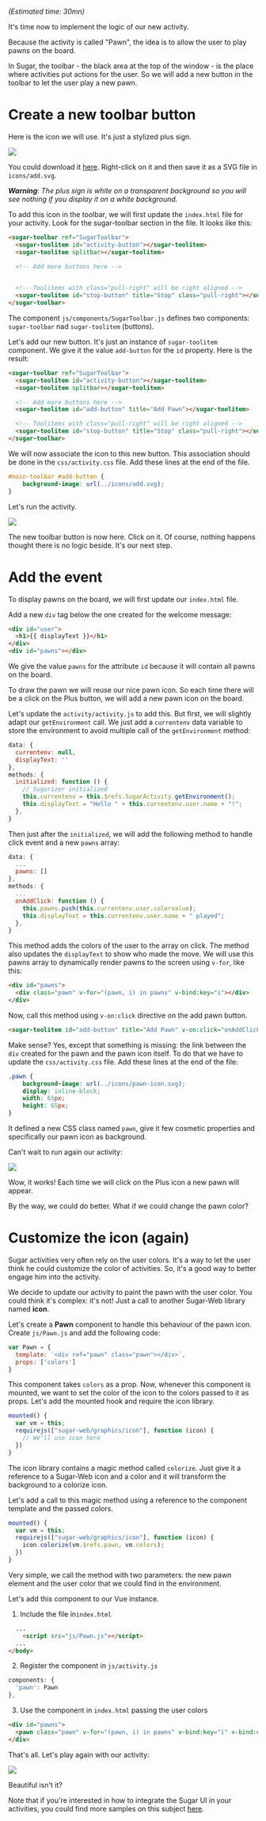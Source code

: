 *(Estimated time: 30mn)*

It's time now to implement the logic of our new activity.

Because the activity is called "Pawn", the idea is to allow the user to play pawns on the board.

In Sugar, the toolbar - the black area at the top of the window - is the place where activities put actions for the user. So we will add a new button in the toolbar to let the user play a new pawn.

# Create a new toolbar button

Here is the icon we will use. It's just a stylized plus sign.

![](images/tutorial_step3_1.png)

You could download it [here](images/add.svg). Right-click on it and then save it as a SVG file in `icons/add.svg`.

***Warning***: *The plus sign is white on a transparent background so you will see nothing if you display it on a white background.*

To add this icon in the toolbar, we will first update the `index.html` file for your activity. Look for the sugar-toolbar section in the file. It looks like this:
```html
<sugar-toolbar ref="SugarToolbar">
  <sugar-toolitem id="activity-button"></sugar-toolitem>
  <sugar-toolitem splitbar></sugar-toolitem>

  <!-- Add more buttons here -->
  

  <!-- Toolitems with class="pull-right" will be right aligned -->
  <sugar-toolitem id="stop-button" title="Stop" class="pull-right"></sugar-toolitem>
</sugar-toolbar>
```

The component `js/components/SugarToolbar.js` defines two components: `sugar-toolbar` nad `sugar-toolitem` (buttons).

Let's add our new button. It's just an instance of `sugar-toolitem` component. We give it the value `add-button` for the `id` property. Here is the result:
```html
<sugar-toolbar ref="SugarToolbar">
  <sugar-toolitem id="activity-button"></sugar-toolitem>
  <sugar-toolitem splitbar></sugar-toolitem>

  <!-- Add more buttons here -->
  <sugar-toolitem id="add-button" title="Add Pawn"></sugar-toolitem>

  <!-- Toolitems with class="pull-right" will be right aligned -->
  <sugar-toolitem id="stop-button" title="Stop" class="pull-right"></sugar-toolitem>
</sugar-toolbar>
```

We will now associate the icon to this new button. This association should be done in the `css/activity.css` file. Add these lines at the end of the file.
```css
#main-toolbar #add-button {
	background-image: url(../icons/add.svg);
}
```
Let's run the activity.

![](images/tutorial_step3_2.png)

The new toolbar button is now here. Click on it. Of course, nothing happens thought there is no logic beside. It's our next step.

# Add the event

To display pawns on the board, we will first update our `index.html` file.

Add a new `div` tag below the one created for the welcome message:
```html
<div id="user">
  <h1>{{ displayText }}</h1>
</div>
<div id="pawns"></div>
```
We give the value `pawns` for the attribute `id` because it will contain all pawns on the board.

To draw the pawn we will reuse our nice pawn icon. So each time there will be a click on the Plus button, we will add a new pawn icon on the board.

Let's update the `activity/activity.js` to add this. But first, we will slightly adapt our `getEnvironment` call. We just add a `currentenv` data variable to store the environment to avoid multiple call of the `getEnvironment` method:
```js
data: {
  currentenv: null,
  displayText: ''
},
methods: {
  initialized: function () {
    // Sugarizer initialized
    this.currentenv = this.$refs.SugarActivity.getEnvironment();
    this.displayText = "Hello " + this.currentenv.user.name + "!";	
  },
}
```
Then just after the `initialized`, we will add the following method to handle click event and a new `pawns` array:
```js
data: {
  ...
  pawns: []
},
methods: {
  ...
  onAddClick: function () {
    this.pawns.push(this.currentenv.user.colorvalue);
    this.displayText = this.currentenv.user.name + " played";
  },
}
```

This method adds the colors of the user to the array on click. The method also updates the `displayText` to show who made the move. We will use this pawns array to dynamically render pawns to the screen using `v-for`, like this:
```html
<div id="pawns">
  <div class="pawn" v-for="(pawn, i) in pawns" v-bind:key="i"></div>
</div>
```

Now, call this method using `v-on:click` directive on the add pawn button.
```html
<sugar-toolitem id="add-button" title="Add Pawn" v-on:click="onAddClick"></sugar-toolitem>
```

Make sense? Yes, except that something is missing: the link between the `div` created for the pawn and the pawn icon itself. To do that we have to update the `css/activity.css` file. Add these lines at the end of the file:
```css
.pawn {
	background-image: url(../icons/pawn-icon.svg);
	display: inline-block;
	width: 65px;
	height: 65px;
}
```
It defined a new CSS class named `pawn`, give it few cosmetic properties and specifically our pawn icon as background.

Can't wait to run again our activity:

![](images/tutorial_step3_3.png)

Wow, it works! Each time we will click on the Plus icon a new pawn will appear.

By the way, we could do better. What if we could change the pawn color?

# Customize the icon (again)

Sugar activities very often rely on the user colors. It's a way to let the user think he could customize the color of activities. So, it's a good way to better engage him into the activity.

We decide to update our activity to paint the pawn with the user color. You could think it's complex: it's not! Just a call to another Sugar-Web library named **icon**.

Let's create a **Pawn** component to handle this behaviour of the pawn icon. Create `js/Pawn.js` and add the following code:
```js
var Pawn = {
  template: `<div ref="pawn" class="pawn"></div>`,
  props: ['colors']
}
```
This component takes `colors` as a prop. Now, whenever this component is mounted, we want to set the color of the icon to the colors passed to it as props. Let's add the mounted hook and require the icon library.
```js
mounted() {
  var vm = this;
  requirejs(["sugar-web/graphics/icon"], function (icon) {
    // We'll use icon here
  })
}
```

The icon library contains a magic method called `colorize`. Just give it a reference to a Sugar-Web icon and a color and it will transform the background to a colorize icon.

Let's add a call to this magic method using a reference to the component template and the passed colors.
```js
mounted() {
  var vm = this;
  requirejs(["sugar-web/graphics/icon"], function (icon) {
    icon.colorize(vm.$refs.pawn, vm.colors);
  })
}
```
Very simple, we call the method with two parameters: the new pawn element and the user color that we could find in the environment.

Let's add this component to our Vue instance.

1. Include the file in`index.html`
```html
  ...
	<script src="js/Pawn.js"></script>
  ...
</body>
```

2. Register the component in `js/activity.js`
```js
components: {
  'pawn': Pawn
},
```

3. Use the component in `index.html` passing the user colors
```html
<div id="pawns">
  <pawn class="pawn" v-for="(pawn, i) in pawns" v-bind:key="i" v-bind:colors="pawn"></pawn>
</div>
```

That's all. Let's play again with our activity:

![](images/tutorial_step3_4.png)

Beautiful isn't it?

Note that if you're interested in how to integrate the Sugar UI in your activities, you could find more samples on this subject [here](http://sugarlabs.github.io/sugar-web-samples/).
